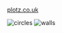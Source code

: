 [plotz.co.uk](https://www.plotz.co.uk/)

![circles](Other/Minecraft/circles.png)
![walls](Other/Minecraft/walls.png)
